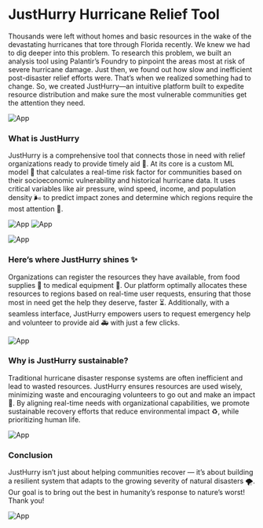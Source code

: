 # JustHurry Hurricane Relief Tool
Thousands were left without homes and basic resources in the wake of the devastating hurricanes that tore through Florida recently. We knew we had to dig deeper into this problem. To research this problem, we built an analysis tool using Palantir’s Foundry to pinpoint the areas most at risk of severe hurricane damage. Just then, we found out how slow and inefficient post-disaster relief efforts were. That’s when we realized something had to change. So, we created JustHurry—an intuitive platform built to expedite resource distribution and make sure the most vulnerable communities get the attention they need.

![App](./assets/image1.png)

### What is JustHurry
JustHurry is a comprehensive tool that connects those in need with relief organizations ready to provide timely aid 🤝. At its core is a custom ML model 🤖 that calculates a real-time risk factor for communities based on their socioeconomic vulnerability and historical hurricane data. It uses critical variables like air pressure, wind speed, income, and population density  🌬️ to predict impact zones and determine which regions require the most attention 🚨.

![App](./assets/palantir.png)
![App](./assets/image2.png)

![App](./assets/image1.png)

### Here’s where JustHurry shines ✨
Organizations can register the resources they have available, from food supplies 🥫 to medical equipment 🏥. Our platform optimally allocates these resources to regions based on real-time user requests, ensuring that those most in need get the help they deserve, faster ⏳. Additionally, with a seamless interface, JustHurry empowers users to request emergency help and volunteer to provide aid 🚑 with just a few clicks.

![App](./assets/image3.png)

### Why is JustHurry sustainable?
Traditional hurricane disaster response systems are often inefficient and lead to wasted resources. JustHurry ensures resources are used wisely, minimizing waste and encouraging volunteers to go out and make an impact 🌟. By aligning real-time needs with organizational capabilities, we promote sustainable recovery efforts that reduce environmental impact ♻️, while prioritizing human life.

![App](./assets/image4.png)

### Conclusion
JustHurry isn’t just about helping communities recover — it’s about building a resilient system that adapts to the growing severity of natural disasters 🌪️. Our goal is to bring out the best in humanity’s response to nature’s worst! Thank you!

![App](./assets/image5.png)





